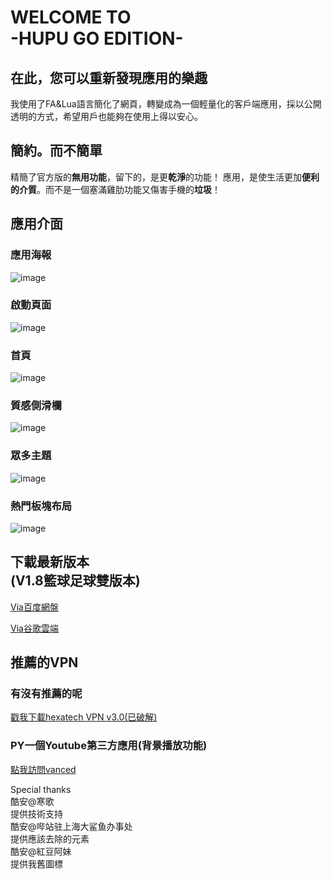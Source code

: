    WELCOME TO<br>-HUPU GO EDITION-
====
## 在此，您可以重新發現應用的樂趣

  我使用了FA&Lua語言簡化了網頁，轉變成為一個輕量化的客戶端應用，採以公開透明的方式，希望用戶也能夠在使用上得以安心。

## 簡約。而不簡單

精簡了官方版的**無用功能**，留下的，是更**乾淨**的功能！
應用，是使生活更加**便利的介質**。而不是一個塞滿雞肋功能又傷害手機的**垃圾**！

## 應用介面

### 應用海報
![image](https://upload.cc/i1/2018/06/26/eLqoUM.jpg)

### 啟動頁面
![image](https://upload.cc/i1/2018/09/14/mhCS0U.png)

### 首頁
![image](https://upload.cc/i1/2019/02/07/zN7GRu.png)

### 質感側滑欄
![image](https://upload.cc/i1/2019/02/07/CgvihY.png)

### 眾多主題
![image](https://upload.cc/i1/2018/07/07/gtoUuq.png)

### 熱門板塊布局
![image](https://upload.cc/i1/2019/02/07/G2MCNc.png)

## 下載最新版本<br>(V1.8籃球足球雙版本)

[Via百度網盤](https://pan.baidu.com/s/14BXlz72rjyLshqe09q5Zew)

[Via谷歌雲端](https://drive.google.com/folderview?id=1X7znGl_6pTHSWTgbU-SAVxmcyymd_qce)

## 推薦的VPN

### 有沒有推薦的呢
[戳我下載hexatech VPN v3.0(已破解)](https://pan.baidu.com/s/1iCTri23mKnwKQG27q4owyQ)

### PY一個Youtube第三方應用(背景播放功能)
[點我訪問vanced](https://goo.gl/i2SCtq)


Special thanks<br>酷安@寒歌<br>提供技術支持<br>酷安@哔站驻上海大鲨鱼办事处<br>提供應該去除的元素<br>酷安@紅豆阿妹<br>提供我舊圖標
 
